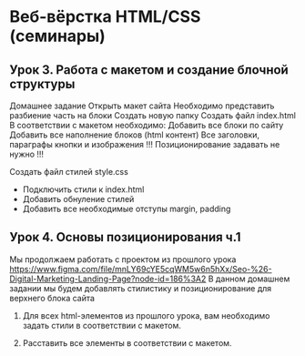 # Веб-вёрстка HTML/CSS (семинары)
## Урок 3. Работа с макетом и создание блочной структуры
Домашнее задание
Открыть макет сайта
Необходимо представить разбиение часть на блоки
Создать новую папку
Создать файл index.html
В соответствии с макетом необходимо:
Добавить все блоки по сайту
Добавить все наполнение блоков (html контент)
Все заголовки, параграфы кнопки и изображения
!!! Позиционирование задавать не нужно !!!

Создать файл стилей style.css

* Подключить стили к index.html
* Добавить обнуление стилей
* Добавить все необходимые отступы margin, padding

## Урок 4. Основы позиционирования ч.1
Мы продолжаем работать с проектом из прошлого урока https://www.figma.com/file/mnLY69cYE5cqWM5w6n5hXx/Seo-%26-Digital-Marketing-Landing-Page?node-id=186%3A2
В данном домашнем задании мы будем добавлять стилистику и позиционирование для верхнего блока сайта

1. Для всех html-элементов из прошлого урока, вам необходимо задать стили в соответствии с макетом.

2. Расставить все элементы в соответствии с макетом.